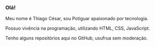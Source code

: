 ### Olá!

Meu nome é Thiago César, sou Potiguar apaixonado por tecnologia. 

Possuo vivência na programação, utilizando HTML, CSS, JavaScript.

Tenho alguns repositórios aqui no GitHub, usufrua sem moderação.





